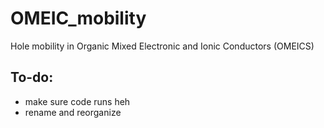 # OMEIC_mobility
Hole mobility in Organic Mixed Electronic and Ionic Conductors (OMEICS)

## To-do:
- make sure code runs heh
- rename and reorganize
